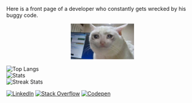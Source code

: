 Here is a front page of a developer who constantly gets wrecked by his buggy code.

<p align="center">
  <img src="https://github.com/zushenyan/zushenyan/blob/master/crying.jpg" width="33%">
</p>

![Top Langs](https://github-readme-stats.vercel.app/api/top-langs/?username=zushenyan&layout=compact&include_all_commits=true)<br/>
![Stats](https://github-readme-stats.vercel.app/api?username=zushenyan&include_all_commits=true&count_private=false)<br/>
![Streak Stats](https://github-readme-streak-stats.herokuapp.com/?user=zushenyan)<br/>

[![LinkedIn](https://img.shields.io/badge/LinkedIn-%230077B5.svg?logo=linkedin&logoColor=white)](https://linkedin.com/in/zushenyan) [![Stack Overflow](https://img.shields.io/badge/-Stackoverflow-FE7A16?logo=stack-overflow&logoColor=white)](https://stackoverflow.com/users/797230/andrew) [![Codepen](https://img.shields.io/badge/Codepen-000000?style=for-the-badge&logo=codepen&logoColor=white)](https://codepen.io/zushenyan) 
